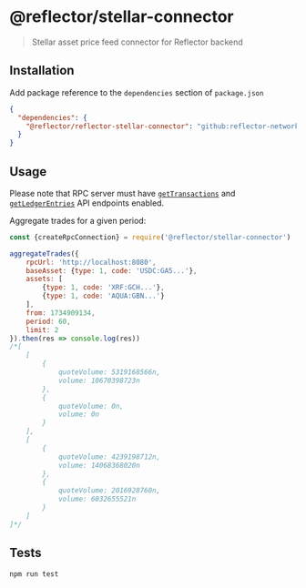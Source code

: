 # @reflector/stellar-connector

> Stellar asset price feed connector for Reflector backend

## Installation

Add package reference to the `dependencies` section of `package.json`

```json
{
  "dependencies": {
    "@reflector/reflector-stellar-connector": "github:reflector-network/reflector-stellar-connector#v3.0.0"
  }
}
```

## Usage

Please note that RPC server must
have [`getTransactions`](https://developers.stellar.org/docs/data/rpc/api-reference/methods/getTransactions)
and [`getLedgerEntries`](https://developers.stellar.org/docs/data/rpc/api-reference/methods/getLedgerEntries)
API endpoints enabled.

Aggregate trades for a given period:
```js
const {createRpcConnection} = require('@reflector/stellar-connector')

aggregateTrades({
    rpcUrl: 'http://localhost:8080',
    baseAsset: {type: 1, code: 'USDC:GA5...'},
    assets: [
        {type: 1, code: 'XRF:GCH...'},
        {type: 1, code: 'AQUA:GBN...'}
    ],
    from: 1734909134,
    period: 60,
    limit: 2
}).then(res => console.log(res))
/*[
    [
        {
            quoteVolume: 5319168566n,
            volume: 10670398723n
        },
        {
            quoteVolume: 0n,
            volume: 0n
        }
    ],
    [
        {
            quoteVolume: 4239198712n,
            volume: 14068368020n
        },        
        {
            quoteVolume: 2016928760n,
            volume: 6032655521n
        }
    ]
]*/
```

## Tests

```
npm run test
```